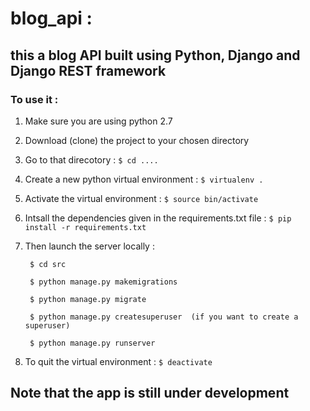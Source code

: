 # blog_api :

## this a blog API built using Python, Django and Django REST framework

### To use it :

1. Make sure you are using python 2.7

1. Download (clone) the project to your chosen directory

1. Go to that direcotory :
`$ cd ....`

1. Create a new python virtual environment :
`$ virtualenv .`

1. Activate the virtual environment :
`$ source bin/activate`

1. Intsall the dependencies given in the requirements.txt file :
`$ pip install -r requirements.txt`

1. Then launch the server locally :

        $ cd src

        $ python manage.py makemigrations

        $ python manage.py migrate

        $ python manage.py createsuperuser  (if you want to create a superuser)

        $ python manage.py runserver

1. To quit the virtual environment :
`$ deactivate`


## Note that the app is still under development
